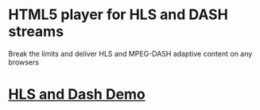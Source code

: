 # HTML5 player for HLS and DASH streams

Break the limits and deliver HLS and MPEG-DASH adaptive content on any browsers

# [HLS and Dash Demo](https://www.visualon.com/index.php/html5demo/?demo=hls-and-dash)
